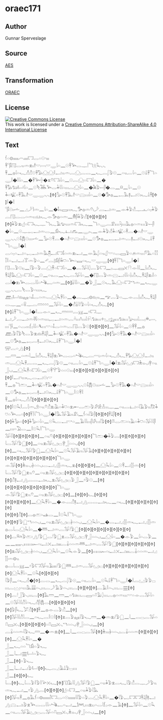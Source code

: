 # oraec171

## Author

Gunnar Sperveslage

## Source

[AES](https://github.com/simondschweitzer/aes)

## Transformation

[ORAEC](https://oraec.github.io/)

## License

<a rel="license" href="http://creativecommons.org/licenses/by-sa/4.0/"><img alt="Creative Commons License" style="border-width:0" src="https://i.creativecommons.org/l/by-sa/4.0/88x31.png" /></a><br />This work is licensed under a <a rel="license" href="http://creativecommons.org/licenses/by-sa/4.0/">Creative Commons Attribution-ShareAlike 4.0 International License</a>

## Text

𓆳𓏏𓊗𓏤𓏤𓏤𓏤𓏤𓏤𓇹𓏤𓏤𓏤𓏤𓉐𓂋𓏏𓇳𓎆𓏤𓏤𓏤<br>
𓋹𓊹𓄤𓉔𓂋𓏭𓏛𓁷𓏤𓁦𓎟𓇯𓎟𓇾𓇋𓏏𓈖𓇳𓋹𓅨𓂋𓊃𓌉𓆓𓇶𓆗𓈅𓈅<br>
𓋹𓈖𓐍𓇋𓏏𓆑𓀭𓀯𓇳𓋹𓅃𓈌𓈌𓎛𓂝𓏭𓏛𓐛𓈌𓐛𓂋𓈖𓆑𓐛𓆄𓅱𓇳𓈖𓏏𓏭𓐛𓇋𓏏𓈖𓇳𓏙𓋹𓆓𓏏𓇾𓎛�𓎛𓇋𓏏𓈖�𓋹𓅨𓏶�𓁷𓄣𓉐𓏤𓇋𓏏𓈖𓇳𓐛𓈌𓏏𓉐𓇋𓏏𓈖�<br>
𓋹𓅃𓃒𓂡𓇋𓏏𓈖𓇳𓌸𓅒𓅨𓂋𓇓𓇋𓇋𓏏𓏥𓐛𓈌𓇋𓏏𓈖�𓅉𓅱𓍿𓋴�𓂋𓈖𓍶𓈖𓇋𓏏𓈖𓇳<br>
𓇓𓏏𓆤𓏏𓋹𓅓𓁦𓎟𓇾𓇾𓈅𓈅[⯑]𓅭𓇳𓋹𓅓𓁦𓎟𓈍𓏥𓇋𓏏𓈖𓇳�𓅜𓐍𓈖𓉻𓅓𓊢𓂝𓇳𓏤𓆑𓏙𓋹[⯑]𓎛�𓎛<br>
𓊹𓄤𓇳𓏤𓌡𓈖𓈎𓌳𓌙𓏛𓈖𓇋𓏏𓈖�𓄤𓏭𓈙𓏥𓆑𓅜𓐍𓏛𓄣𓏤𓌳𓐙𓂝𓏛𓈖𓁹𓇓𓅱𓀭𓊃𓊵𓏏𓊪𓇓𓅱𓐛𓉔𓂋𓂋𓏏𓏛𓏥𓂓𓏤𓆑𓁹𓅜𓐍𓏏𓏛𓈖𓄟𓋴𓇓𓅱𓀭[⯑][⯑][⯑][⯑]𓇓𓅱𓁷𓏤𓊨𓏏𓉐𓆑𓊃𓆓𓆑𓄿𓅰𓏥𓏛𓉐𓏤𓆑𓈖𓆓𓏏𓇾𓐛𓁨𓏤𓏥𓆐𓏥𓅓𓐍𓏏𓏛𓏥𓅱𓍿𓋴�𓇋𓏏𓈖𓇳𓊃𓉻𓂝𓏛𓂋𓈖𓀁𓆑𓂞𓃹𓈖𓇾𓏤𓈅𓈖𓁹𓇓𓅱𓀭𓇓𓏏𓆤𓏏𓋹𓐛�𓏏𓁦𓎟𓇾𓇾𓈅𓈅𓇳𓄤𓆣𓇳𓏥𓌡𓈖𓅭𓇳𓋹𓐛�𓏏𓁦𓎟𓈍𓏥𓇋𓏏𓈖𓇳𓅜𓐍𓈖𓉻𓂝𓏛𓐛𓊢𓂝𓇳𓏤𓆑𓏙𓋹𓆓𓏏𓇾𓎛�𓎛<br>
𓂋𓏏𓊪𓏏𓂝𓏏𓉻𓂝𓏛𓅓𓉥𓂝𓉐𓄤𓏏𓏛𓁷𓏤𓂝𓈖𓁺𓅓𓆄𓏏𓏭𓋛𓎟𓏏𓂋𓈙𓅱𓏏𓂉𓏛𓏥𓎸𓅓𓏏𓎿𓎿𓎿𓎛𓏏𓂝𓂝𓀠𓏛𓅱𓏏𓈖𓄔𓐛𓊤𓀁𓋴𓇓𓈞𓏏𓅨𓏏𓈘𓏏𓆑𓎟𓇾𓇾[⯑]𓋹𓍘𓆓𓏏𓇾𓎛�𓎛<br>
𓉔𓂋𓅱𓇳𓏤𓊪𓈖𓇋𓅱𓏏𓅱𓐛𓈌𓋹𓏏𓉐𓇋𓏏𓈖�𓐛𓅮𓇋𓆭𓐛𓅱𓉐𓈖𓊪𓊃𓈙𓏴𓎅𓁹𓇋𓇋𓈖𓍛𓏤𓀯𓆑𓋹𓍑𓋴𓅓𓈌𓏏𓉐𓇋𓏏𓈖𓇳𓈖𓏏𓏭𓂋𓈖𓆑𓂋𓅮𓇋𓏏𓈖�𓉔𓂋𓅱𓏛𓈍𓂝𓇋𓇋𓏏𓍛𓏤𓀯𓆑𓋹𓍑𓋴𓁷𓏤𓎛𓏏𓂋𓇋�𓁷𓏤𓅨𓂋𓂋𓇋𓇋𓏏𓌝𓉻𓏏𓏛𓈖[⯑]𓏇𓇋𓇋𓏏𓈖�𓅱𓃀𓈖𓇳𓆑𓅓𓈌𓏏𓉐𓎔𓏛𓈖𓆑𓇾𓇾𓈅𓈅𓐛𓌸𓂋𓅱𓏏𓏥𓆑<br>
𓊏𓊪𓂡𓁶𓏤𓈐𓏏𓏤𓄤𓂋𓏏𓏛𓂋𓈌𓆗𓋹𓇋𓏏𓈖�𓐛𓊃𓊪𓊗𓁶𓊪𓏭𓈖𓅠𓐛𓅱𓏏𓊃𓁹𓂋𓍛𓏤𓀯𓆑𓋹𓍑𓋴𓂋𓊃𓈖𓏏𓍰𓊃𓐛𓏠𓏌𓏌𓏌𓈖𓅮𓇋𓏏𓈖�𓀭𓏇𓇋𓎗𓅱𓏏𓇋𓏏𓆑𓀭𓆑[⯑][⯑]𓏙𓋹𓆓𓏏𓇾𓎛�𓎛𓂋𓁹𓏏𓈖𓆑𓏠𓏌𓏌𓏌𓐛𓄚𓈖𓏌𓉐𓊃<br>
𓂞𓌳𓐙𓂝𓏛𓇎𓏏𓏛𓏥𓉻𓂝𓏏𓏛𓐛𓏐𓏥𓏊𓏥𓇋𓍯𓃒𓏥𓇬𓈋𓃷𓏥𓃒𓏥𓅬𓏥𓇋𓂋𓊪𓏉𓂷𓈒𓏥𓊹𓌢𓈖𓏏𓂋𓏥𓆴𓊪𓇋𓇋𓏏𓆰𓏥𓎟𓏏𓄤𓂋𓏏𓏛𓐛𓉔𓂋𓅱𓇳[⯑][⯑][⯑]𓈖𓅮𓇋𓏏𓈖𓇳𓋹𓋹𓈖𓐍<br>
𓊏𓊪𓅱𓎿𓅱𓌸𓂋𓅱𓁷𓏤𓁶𓏤𓋹𓍑𓋴𓈖𓇓𓏏𓆤𓏏𓋹𓅓�𓏏𓁦𓎟𓇾𓇾𓈅𓈅[⯑]𓅭𓇳𓋹𓅓�𓏏𓁦𓎟𓈍𓏥𓇋𓏏𓈖𓇳𓅜𓐍𓈖𓉻𓐛𓊢𓂝𓇳𓏤𓆑𓏙𓋹𓆓𓏏𓇾𓎛�𓎛<br>
𓈝𓐛𓏏𓂻[⯑]<br>
𓊃𓏠𓈖𓏏𓏛𓇋𓈖𓍛𓏤𓀯𓆑𓋹𓍑𓋴𓁷𓏤𓅨𓂋𓂋𓏏𓌝𓆑𓐛𓂺𓏛𓇋𓏏𓆑𓀭𓆑𓋹𓅊𓈌𓈌𓎛𓂝𓏭𓏛𓐛𓈌𓆗𓋹𓐛𓂋𓈖𓆑𓐛𓆄𓅱𓇳𓈖𓏏𓏭𓐛𓇋𓏏𓈖𓇳𓏙𓋹𓆓𓏏𓇾𓎛�𓎛𓁷𓏤𓅮𓈋𓏤𓉐𓇔𓏭𓈅𓏤𓋁𓏏𓏭𓃀𓈅𓏤𓈖𓈌𓆗𓋹𓏏𓉐𓇋𓏏𓈖𓇳𓋹𓄝𓅱𓏏𓏏𓇳𓏥[⯑][⯑][⯑][⯑][⯑][⯑][⯑][⯑]𓎛𓂝𓄹𓏥𓆑𓂋𓂝𓇳𓏤𓎟<br>
𓋹𓈖𓐍𓆓𓂧𓈖𓇓𓏏𓆤𓏏𓋹𓅓�𓏏𓁦𓎟𓇾𓇾𓈅𓈅𓇳𓄤𓆣𓇳𓏥𓌡𓈖𓅭𓇳𓋹𓅓�𓏏𓁦𓎟𓈍𓏥𓇋𓏏𓈖𓇳𓅜𓐍𓈖𓉻𓐛𓊢𓂝𓇳𓏤𓆑𓏙𓋹𓆓𓏏𓇾𓎛𓇳𓋹𓎛<br>
𓋹𓈖𓐍𓇋𓏏𓆑𓀭𓀯[⯑][⯑][⯑][⯑][⯑]𓎛𓇳𓆗𓎛𓐛𓇛𓏛𓄂𓏏𓏭𓄣𓀯𓁷𓏤𓄿𓏏𓇓𓈞𓏏𓁷𓏤𓄡𓂋𓂧𓅱𓀔𓀀𓁐𓏥𓊃𓈖𓏏𓏭𓂋𓂞𓏏𓇋𓄿𓅱𓏭𓀗𓇓𓈞𓏏𓅨𓂋𓏏[⯑]𓋹𓍘𓇋𓆓𓏏𓇾𓎛�𓎛𓅓𓅮𓄿𓏭𓁨𓏤𓈖𓆳𓏏𓏤𓇋𓅱𓋴[⯑][⯑]𓋹𓍑𓋴[⯑][⯑]𓇓𓅭𓏏[⯑]𓇓𓅭𓏏𓇋𓏏𓈖𓇳𓆗𓐛𓂝𓎡𓏏𓈖𓄿𓇋𓇋𓏥𓋴𓀔𓏥𓇋𓅱[⯑]𓌨𓂋𓂧𓏏𓏤𓄿𓏏𓇓𓈞𓏏𓅮𓇋𓇋𓋴𓈖𓏥𓏏𓅐𓂋𓈖𓎛𓇳𓆗𓎛𓆓𓏏𓇾<br>
𓅮𓇋𓇋[⯑][⯑][⯑][⯑]𓈖𓏏𓏭𓄣𓏤[⯑][⯑][⯑][⯑][⯑][⯑]𓆓𓂧�𓇓𓅱𓐛[⯑][⯑][⯑][⯑]<br>
𓇋𓂋𓅮𓎗𓅱𓉸[⯑]𓈖𓏏𓏭𓁷𓏤𓅮𓈋𓏤𓊌𓋁𓃀𓏏𓏏𓈅𓏤[⯑][⯑]𓈖𓏏𓆑𓅮𓎗𓅱𓉸𓈖𓈌𓆗𓇋𓏏𓈖𓇳𓆗𓅮𓄿𓏭𓅮𓄿[⯑][⯑][⯑][⯑][⯑][⯑]<br>
[⯑][⯑][⯑][⯑][⯑][⯑][⯑][⯑]𓆓𓏏𓇾<br>
𓁹𓅮[⯑]𓇔𓏭𓈅𓏤𓋀𓏏𓏏𓈅𓏤𓂋𓂝𓈎𓂭𓂭𓏛𓆑𓁷𓏤[⯑][⯑][⯑]𓈖𓈌𓆗𓇋𓏏𓈖𓇳𓋹𓂝𓂭𓂭𓏛[⯑]<br>
𓇋𓂋𓅮𓎗𓅱𓉸𓁷𓏭𓄣𓈖𓏏𓏭𓁷𓏤𓅮𓈋𓏤𓊌[⯑][⯑][⯑][⯑][⯑][⯑][⯑][⯑][⯑][⯑][⯑]𓀯𓊢𓂝𓂻𓂋𓂋𓂝𓏤𓆑𓁷𓏤𓅮𓈋𓏤𓊌𓅱𓃀𓈖𓏌𓅱𓇳𓈖[⯑]<br>
[⯑][⯑][⯑][⯑][⯑][⯑][⯑][⯑]𓆓𓏏𓇾<br>
𓁹𓅮𓎗𓅱𓉸𓁷𓏭𓄣𓈖𓏏𓏭𓁷𓏤𓅮𓈋𓏤𓊌[⯑]𓈖[⯑][⯑]𓆑[⯑][⯑]<br>
[⯑][⯑][⯑][⯑]𓈖𓈌𓆗𓋹𓇋𓏏𓈖�𓁹𓂋𓀯𓊢𓂝𓂻𓂋𓂋𓂝𓏤𓆑𓈖𓏏𓆑[⯑][⯑][⯑][⯑][⯑][⯑]<br>
[⯑][⯑]𓀯[⯑]𓂋𓐍𓂧𓊛𓂋𓈖𓎛𓇳𓆗𓎛𓆓𓏏𓇾<br>
[⯑][⯑]𓎗𓅱𓉸𓎔𓏏𓏏𓈅𓏤𓈖𓏏𓏭𓁷𓏤𓅮𓈋𓏤𓊌𓋀𓏏𓏏𓈅𓏤𓈖𓈌𓆗𓇋𓏏𓈖�𓂋𓂝𓈎𓂭𓂭𓏛𓆑𓂝𓈎𓂭𓂭𓏛<br>
𓐍𓂋𓇋𓂋𓈌𓆗𓇋𓏏𓈖�𓆷𓂝𓏛𓐛𓅮𓎗𓅱𓉸[⯑][⯑][⯑][⯑][⯑][⯑][⯑][⯑][⯑]𓂋𓃛𓅱𓂧𓂻𓎗𓅱𓉸𓂋𓎗𓅱𓉸𓁷𓂋𓅮𓈋𓏤𓊌𓋁𓃀𓏏𓏏𓈅𓏤𓈖𓈌𓇋𓏏𓈖�𓁹𓅱𓈖𓇋𓏏𓂋𓅱𓈖𓈖𓈖𓈘𓈅𓏤𓏥𓏥𓆱𓏏𓏤𓂢𓏴𓂝𓏤𓏤𓏤𓏤𓐛𓏇𓏏𓏏𓏛𓆷𓂝𓏛𓐛𓅮𓎗𓅱𓉸[⯑][⯑][⯑][⯑][⯑][⯑][⯑]𓁷𓏤𓅮𓈋𓏤𓊌𓋀𓏏𓏏𓈅𓏤𓈖𓈌𓆗𓇋𓏏𓈖𓇳𓆗𓁹𓅱𓈖[⯑]𓏥𓏥𓆱𓏏𓏤𓂢𓏴𓂝𓏤𓏤𓏤𓏤𓐛𓏇𓏏𓏏𓏛𓂝𓈎𓂭𓂭𓏛𓊗𓏭<br>
𓐍𓂋𓇋𓂋𓄚𓈖𓏌𓅱𓉐𓅮𓏭𓄿𓏤𓏤𓏤𓏤𓎗𓅱𓉸𓆷𓂝𓏛𓐛𓅮𓈋𓏤𓊌[⯑][⯑][⯑][⯑][⯑][⯑][⯑][⯑]𓈌𓆗𓋹𓇋𓏏𓈖𓇳𓆗[⯑][⯑][⯑]<br>
𓇋𓅱𓋴𓈖𓏏𓆑𓀭�[⯑]𓐛𓂋𓈖𓆑𓐛𓆄𓅱𓇳𓈖𓏏𓏭𓐛𓇋𓏏𓈖𓇳𓆗𓏙𓋹𓆓𓏏𓇾𓎛�𓎛𓐛𓈋𓅱𓅱𓊌𓏥𓐛𓈉𓏏𓏥𓅓𓇏𓏏𓈅𓏥𓐛𓌳𓄿𓅱𓏏𓈅𓏥𓐛[⯑][⯑][⯑]𓐛𓄿𓎛𓏏𓈅𓏥𓐛𓈗[⯑][⯑]𓐛𓎗𓃀𓅱𓈅𓏥𓐛[⯑]𓅓𓏠𓈖𓏠𓈖𓏏𓃒𓏥𓐛𓈙𓏏𓍔𓄿𓆭𓏥𓐛𓐍𓏏𓏛𓏥𓎟𓏏𓁹𓂋𓅮𓇋𓏏𓈖𓇳𓅮𓇋𓇋𓀯𓇋𓏏𓆑𓀭𓋴𓆣𓂋[⯑][⯑][⯑][⯑]<br>
[⯑]𓅱𓋴𓆑𓅯𓀯[⯑]𓋹𓈖𓐍𓁹𓂋𓅱𓀯𓈖[⯑][⯑]𓅮𓇋𓇋𓀯𓇋𓂋𓈖𓏏𓆑𓂋𓎛𓇳𓎛[⯑]𓁷𓂋𓅱𓈐𓇋𓅱𓆑𓏠𓈖�𓏛𓁷𓏤𓎗𓅱𓉸𓈖𓇋𓈖𓂋𓊌𓐛𓅮𓏏𓍔𓈙𓏴𓈅[⯑][⯑][⯑][⯑]𓏏𓍔𓈙𓏴𓈅𓎔𓏏𓏏𓈅𓏤𓋁𓃀𓏏𓏏𓈅𓏤𓈖[⯑]<br>
𓐛𓏇𓏏𓏏𓏛𓇋𓅱𓆑𓏠𓈖�𓏛𓁷𓏤[⯑]𓈖𓇋𓈖𓂋𓊌𓐛𓅮[⯑]𓇔𓏭𓏤𓋀𓏏𓏏𓈅𓏤𓐛𓏇𓏏𓏏𓏛[⯑][⯑][⯑][⯑]𓈖𓈌𓆗𓋹𓇋𓏏𓈖�<br>
𓃀𓈖𓆑𓏏𓏏𓆓𓀁𓏏𓅱𓆑<br>
𓃀𓈖𓇋𓂝𓈗𓂡𓏏𓅱𓆑<br>
𓃀𓈖[⯑]𓏏𓅱𓆑<br>
𓃀𓈖𓇋𓂝𓂝𓅱𓂡[⯑]𓆑𓐛𓈎𓄿𓍑𓅱𓊌𓏥<br>
𓃀𓈖[⯑][⯑]𓆑<br>
𓇋𓂋[⯑]𓆑𓇋𓂋𓅱𓎛𓅱𓎛𓅪𓏴𓆑[⯑]𓉔𓄿𓇋𓇋𓂻𓅮𓎗𓅱𓉸𓈖𓏏𓏭𓇓𓅱𓁷𓂋𓆑𓇋𓅱𓀯𓂋𓊃𓌳𓅱𓏭𓏛𓆑𓂝𓈖𓏌𓅱𓂻𓐛[⯑][⯑][⯑]𓊨𓏏𓉐𓈖𓏏𓏭𓇓𓅱𓇋𓅓<br>
[⯑]𓅮𓏭𓋹𓈖𓐍𓅓𓆳𓏏𓊗𓏤𓏤𓏤𓏤𓏤𓏤𓏤𓏤𓌐𓉐𓂋𓏏𓇳𓏤𓏤𓏤𓏤𓏤𓏤𓏤𓏤𓇋𓇋𓅱𓏏𓅱𓐛𓈌𓆗𓋹𓇋𓏏𓈖�𓇋𓅱𓉻𓉐𓉐𓋹𓍑𓋴𓊢𓂝𓂻𓈍𓂝𓏤𓅱𓁷𓅨𓂋𓂋𓇋𓇋𓏏𓌝𓉻𓏏𓂝𓈖𓌀𓋞𓈒𓏥𓁷𓏤𓊪𓏏𓂋𓇋𓆴𓊪𓁹𓈖𓄿[⯑]𓈖𓅮𓇋𓏏𓈖𓇳𓆗𓈖𓏏𓏭𓐛𓅮𓄿𓈋𓏤𓊌𓐛𓅮𓏏𓍔𓈙𓏴𓈅𓇔𓏭𓈅𓏤𓋁𓃀𓏏𓏏𓈅𓏤𓈖[⯑]<br>

